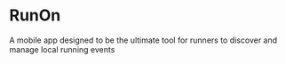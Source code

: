 # RunOn
A mobile app designed to be the ultimate tool for runners to discover and manage local running events
